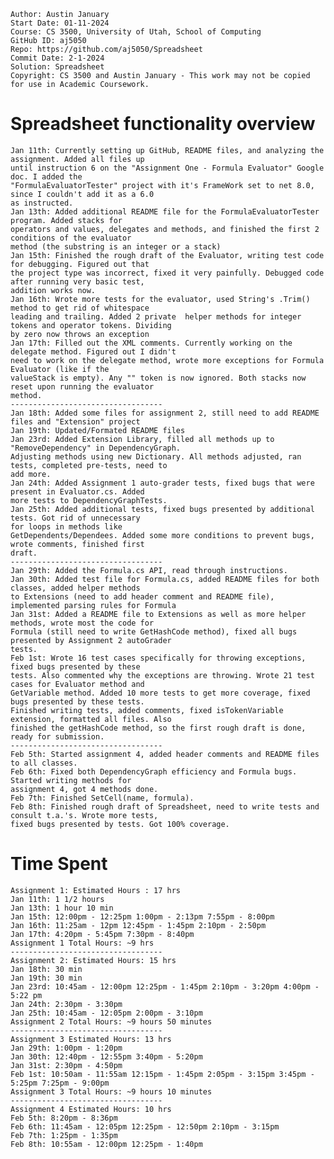```
Author: Austin January
Start Date: 01-11-2024
Course: CS 3500, University of Utah, School of Computing
GitHub ID: aj5050
Repo: https://github.com/aj5050/Spreadsheet
Commit Date: 2-1-2024
Solution: Spreadsheet
Copyright: CS 3500 and Austin January - This work may not be copied for use in Academic Coursework.
```
# Spreadsheet functionality overview
	Jan 11th: Currently setting up GitHub, README files, and analyzing the assignment. Added all files up
	until instruction 6 on the "Assignment One - Formula Evaluator" Google doc. I added the
	"FormulaEvaluatorTester" project with it's FrameWork set to net 8.0, since I couldn't add it as a 6.0
	as instructed. 
	Jan 13th: Added additional README file for the FormulaEvaluatorTester program. Added stacks for
	operators and values, delegates and methods, and finished the first 2 conditions of the evaluator
	method (the substring is an integer or a stack)
	Jan 15th: Finished the rough draft of the Evaluator, writing test code for debugging. Figured out that
	the project type was incorrect, fixed it very painfully. Debugged code after running very basic test,
	addition works now.
	Jan 16th: Wrote more tests for the evaluator, used String's .Trim() method to get rid of whitespace
	leading and trailing. Added 2 private  helper methods for integer tokens and operator tokens. Dividing
	by zero now throws an exception
	Jan 17th: Filled out the XML comments. Currently working on the delegate method. Figured out I didn't
	need to work on the delegate method, wrote more exceptions for Formula Evaluator (like if the
	valueStack is empty). Any "" token is now ignored. Both stacks now reset upon running the evaluator
	method.
	----------------------------------
	Jan 18th: Added some files for assignment 2, still need to add README files and "Extension" project
	Jan 19th: Updated/Formated README files
	Jan 23rd: Added Extension Library, filled all methods up to "RemoveDependency" in DependencyGraph.
	Adjusting methods using new Dictionary. All methods adjusted, ran tests, completed pre-tests, need to
	add more.
	Jan 24th: Added Assignment 1 auto-grader tests, fixed bugs that were present in Evaluator.cs. Added
	more tests to DependencyGraphTests.
	Jan 25th: Added additional tests, fixed bugs presented by additional tests. Got rid of unnecessary
	for loops in methods like
	GetDependents/Dependees. Added some more conditions to prevent bugs, wrote comments, finished first
	draft.
	----------------------------------
	Jan 29th: Added the Formula.cs API, read through instructions.
	Jan 30th: Added test file for Formula.cs, added README files for both classes, added helper methods
	to Extensions (need to add header comment and README file), implemented parsing rules for Formula
	Jan 31st: Added a README file to Extensions as well as more helper methods, wrote most the code for 
	Formula (still need to write GetHashCode method), fixed all bugs presented by Assignment 2 autoGrader
	tests. 
	Feb 1st: Wrote 16 test cases specifically for throwing exceptions, fixed bugs presented by these 
	tests. Also commented why the exceptions are throwing. Wrote 21 test cases for Evaluator method and 
	GetVariable method. Added 10 more tests to get more coverage, fixed bugs presented by these tests.
	Finished writing tests, added comments, fixed isTokenVariable extension, formatted all files. Also
	finished the getHashCode method, so the first rough draft is done, ready for submission. 
	----------------------------------
	Feb 5th: Started assignment 4, added header comments and README files to all classes. 
	Feb 6th: Fixed both DependencyGraph efficiency and Formula bugs. Started writing methods for 
	assignment 4, got 4 methods done. 
	Feb 7th: Finished SetCell(name, formula).
	Feb 8th: Finished rough draft of Spreadsheet, need to write tests and consult t.a.'s. Wrote more tests,
	fixed bugs presented by tests. Got 100% coverage.
# Time Spent
	Assignment 1: Estimated Hours : 17 hrs
	Jan 11th: 1 1/2 hours
	Jan 13th: 1 hour 10 min
	Jan 15th: 12:00pm - 12:25pm 1:00pm - 2:13pm 7:55pm - 8:00pm 
	Jan 16th: 11:25am - 12pm 12:45pm - 1:45pm 2:10pm - 2:50pm 
	Jan 17th: 4:20pm - 5:45pm 7:30pm - 8:40pm 
	Assignment 1 Total Hours: ~9 hrs
	----------------------------------
	Assignment 2: Estimated Hours: 15 hrs
	Jan 18th: 30 min
	Jan 19th: 30 min 
	Jan 23rd: 10:45am - 12:00pm 12:25pm - 1:45pm 2:10pm - 3:20pm 4:00pm - 5:22 pm 
	Jan 24th: 2:30pm - 3:30pm 
	Jan 25th: 10:45am - 12:05pm 2:00pm - 3:10pm 
	Assignment 2 Total Hours: ~9 hours 50 minutes
	----------------------------------
	Assignment 3 Estimated Hours: 13 hrs
	Jan 29th: 1:00pm - 1:20pm
	Jan 30th: 12:40pm - 12:55pm 3:40pm - 5:20pm
	Jan 31st: 2:30pm - 4:50pm
	Feb 1st: 10:50am - 11:55am 12:15pm - 1:45pm 2:05pm - 3:15pm 3:45pm - 5:25pm 7:25pm - 9:00pm
	Assignment 3 Total Hours: ~9 hours 10 minutes
	----------------------------------
	Assignment 4 Estimated Hours: 10 hrs
	Feb 5th: 8:20pm - 8:36pm
	Feb 6th: 11:45am - 12:05pm 12:25pm - 12:50pm 2:10pm - 3:15pm 
	Feb 7th: 1:25pm - 1:35pm
	Feb 8th: 10:55am - 12:00pm 12:25pm - 1:40pm